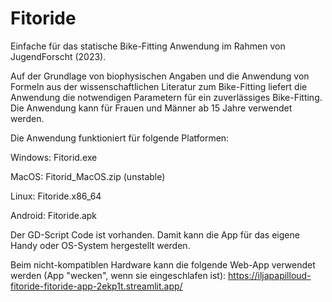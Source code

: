 # Fitoride

Einfache für das statische Bike-Fitting Anwendung im Rahmen von JugendForscht (2023). 

Auf der Grundlage von biophysischen Angaben und die Anwendung von Formeln aus der wissenschaftlichen Literatur zum Bike-Fitting liefert die Anwendung die notwendigen Parametern für ein zuverlässiges Bike-Fitting. Die Anwendung kann für Frauen und Männer ab 15 Jahre verwendet werden. 

Die Anwendung funktioniert für folgende Platformen: 

Windows: Fitorid.exe

MacOS: Fitorid_MacOS.zip (unstable)

Linux: Fitoride.x86_64 

Android: Fitoride.apk 

Der GD-Script Code ist vorhanden. Damit kann die App für das eigene Handy oder OS-System hergestellt werden.

Beim nicht-kompatiblen Hardware kann die folgende Web-App verwendet werden (App "wecken", wenn sie eingeschlafen ist): https://iljapapilloud-fitoride-fitoride-app-2ekp1t.streamlit.app/
